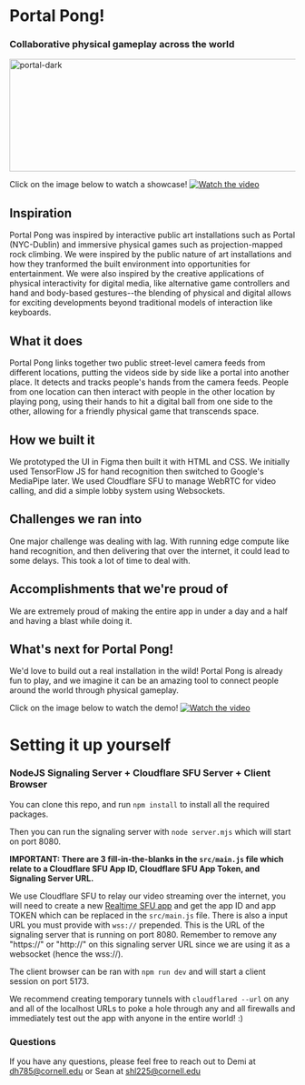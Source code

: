 # Portal Pong!
### Collaborative physical gameplay across the world

<img width="1341" height="198" alt="portal-dark" src="https://github.com/user-attachments/assets/7f3a3d65-6d34-4808-b1dd-1f7fc5d9aa8f" />

Click on the image below to watch a showcase!
[![Watch the video](https://img.youtube.com/vi/zV2nIdfLm1U/maxresdefault.jpg)](https://youtu.be/zV2nIdfLm1U)

## Inspiration
Portal Pong was inspired by interactive public art installations such as Portal (NYC-Dublin) and immersive physical games such as projection-mapped rock climbing. We were inspired by the public nature of art installations and how they tranformed the built environment into opportunities for entertainment. We were also inspired by the creative applications of physical interactivity for digital media, like alternative game controllers and hand and body-based gestures--the blending of physical and digital allows for exciting developments beyond traditional models of interaction like keyboards.

## What it does
Portal Pong links together two public street-level camera feeds from different locations, putting the videos side by side like a portal into another place. It detects and tracks people's hands from the camera feeds. People from one location can then interact with people in the other location by playing pong, using their hands to hit a digital ball from one side to the other, allowing for a friendly physical game that transcends space. 

## How we built it
We prototyped the UI in Figma then built it with HTML and CSS. We initially used TensorFlow JS for hand recognition then switched to Google's MediaPipe later. We used Cloudflare SFU to manage WebRTC for video calling, and did a simple lobby system using Websockets.

## Challenges we ran into
One major challenge was dealing with lag. With running edge compute like hand recognition, and then delivering that over the internet, it could lead to some delays. This took a lot of time to deal with.

## Accomplishments that we're proud of
We are extremely proud of making the entire app in under a day and a half and having a blast while doing it. 

## What's next for Portal Pong!
We'd love to build out a real installation in the wild! Portal Pong is already fun to play, and we imagine it can be an amazing tool to connect people around the world through physical gameplay. 

Click on the image below to watch the demo!
[![Watch the video](https://img.youtube.com/vi/hozZVQrWQ-Y/maxresdefault.jpg)](https://youtu.be/hozZVQrWQ-Y)

# Setting it up yourself

### NodeJS Signaling Server + Cloudflare SFU Server + Client Browser

You can clone this repo, and run `npm install` to install all the required packages.

Then you can run the signaling server with `node server.mjs` which will start on port 8080.

**IMPORTANT: There are 3 fill-in-the-blanks in the `src/main.js` file which relate to a Cloudflare SFU App ID, Cloudflare SFU App Token, and Signaling Server URL.**

We use Cloudflare SFU to relay our video streaming over the internet, you will need to create a new [Realtime SFU app](https://developers.cloudflare.com/realtime/sfu/) and get the app ID and app TOKEN which can be replaced in the `src/main.js` file. There is also a input URL you must provide with `wss://` prepended. This is the URL of the signaling server that is running on port 8080. Remember to remove any "https://" or "http://" on this signaling server URL since we are using it as a websocket (hence the wss://).

The client browser can be ran with `npm run dev` and will start a client session on port 5173.

We recommend creating temporary tunnels with `cloudflared --url` on any and all of the localhost URLs to poke a hole through any and all firewalls and immediately test out the app with anyone in the entire world! :)

### Questions

If you have any questions, please feel free to reach out to Demi at dh785@cornell.edu or Sean at shl225@cornell.edu 
